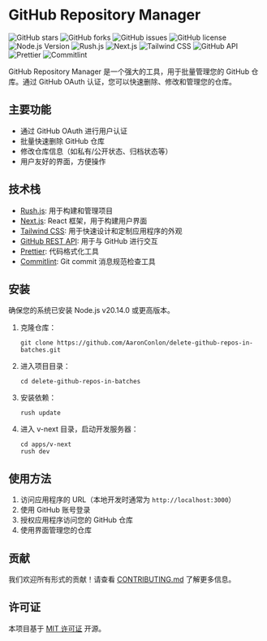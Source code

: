 


# GitHub Repository Manager

![GitHub stars](https://img.shields.io/github/stars/AaronConlon/delete-github-repos-in-batches?style=social)
![GitHub forks](https://img.shields.io/github/forks/AaronConlon/delete-github-repos-in-batches?style=social)
![GitHub issues](https://img.shields.io/github/issues/AaronConlon/delete-github-repos-in-batches)
![GitHub license](https://img.shields.io/github/license/AaronConlon/delete-github-repos-in-batches)
![Node.js Version](https://img.shields.io/badge/node-v20.14.0-brightgreen)
![Rush.js](https://img.shields.io/badge/rushjs-✓-blue)
![Next.js](https://img.shields.io/badge/nextjs-✓-black)
![Tailwind CSS](https://img.shields.io/badge/tailwindcss-✓-38B2AC)
![GitHub API](https://img.shields.io/badge/github%20api-✓-181717)
![Prettier](https://img.shields.io/badge/prettier-✓-F7B93E)
![Commitlint](https://img.shields.io/badge/commitlint-✓-green)

GitHub Repository Manager 是一个强大的工具，用于批量管理您的 GitHub 仓库。通过 GitHub OAuth 认证，您可以快速删除、修改和管理您的仓库。

## 主要功能

- 通过 GitHub OAuth 进行用户认证
- 批量快速删除 GitHub 仓库
- 修改仓库信息（如私有/公开状态、归档状态等）
- 用户友好的界面，方便操作

## 技术栈

- [Rush.js](https://rushjs.io/): 用于构建和管理项目
- [Next.js](https://nextjs.org/): React 框架，用于构建用户界面
- [Tailwind CSS](https://tailwindcss.com/): 用于快速设计和定制应用程序的外观
- [GitHub REST API](https://docs.github.com/en/rest): 用于与 GitHub 进行交互
- [Prettier](https://prettier.io/): 代码格式化工具
- [Commitlint](https://commitlint.js.org/): Git commit 消息规范检查工具

## 安装

确保您的系统已安装 Node.js v20.14.0 或更高版本。

1. 克隆仓库：
   ```
   git clone https://github.com/AaronConlon/delete-github-repos-in-batches.git
   ```

2. 进入项目目录：
   ```
   cd delete-github-repos-in-batches
   ```

3. 安装依赖：
   ```
   rush update
   ```

4. 进入 v-next 目录，启动开发服务器：
   ```
   cd apps/v-next
   rush dev
   ```

## 使用方法

1. 访问应用程序的 URL（本地开发时通常为 `http://localhost:3000`）
2. 使用 GitHub 账号登录
3. 授权应用程序访问您的 GitHub 仓库
4. 使用界面管理您的仓库

## 贡献

我们欢迎所有形式的贡献！请查看 [CONTRIBUTING.md](CONTRIBUTING.md) 了解更多信息。

## 许可证

本项目基于 [MIT 许可证](LICENSE) 开源。

